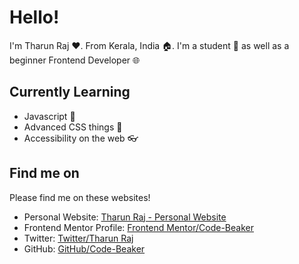 # Hello!
I'm Tharun Raj ♥. From Kerala, India 🏠. I'm a student 🎒 as well as a beginner Frontend Developer 🌐

## Currently Learning
- Javascript 💛
- Advanced CSS things 💙
- Accessibility on the web 👓

## Find me on
Please find me on these websites!
- Personal Website: [Tharun Raj - Personal Website](https://tharun-web.netlify.app)
- Frontend Mentor Profile: [Frontend Mentor/Code-Beaker](https://www.frontendmentor.io/profile/Code-Beaker)
- Twitter: [Twitter/Tharun Raj](https://twitter.com/iamtharunraj)
- GitHub: [GitHub/Code-Beaker](https://github.com/Code-Beaker)
